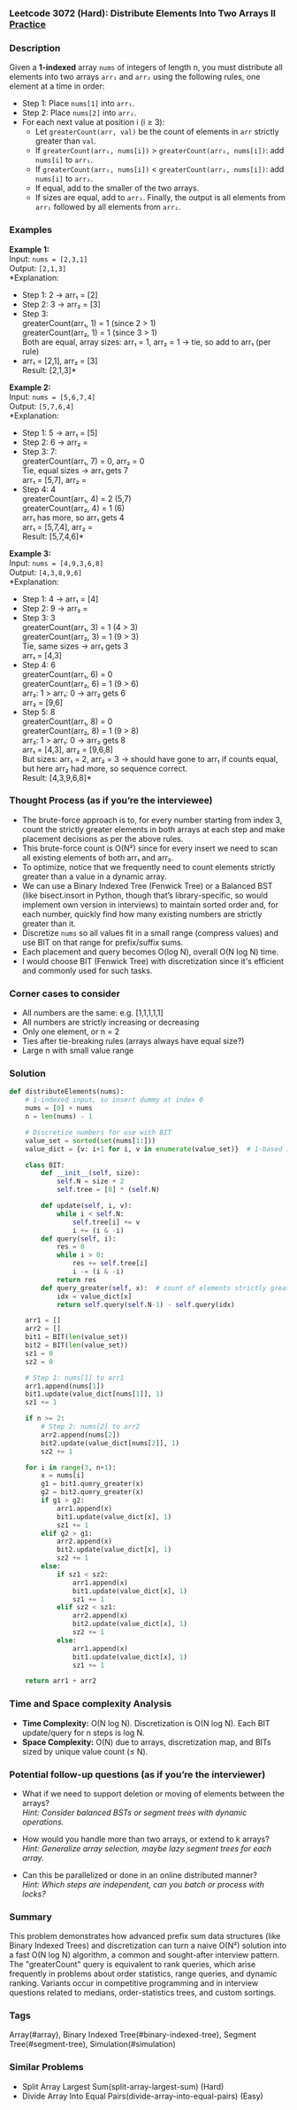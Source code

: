 ### Leetcode 3072 (Hard): Distribute Elements Into Two Arrays II [Practice](https://leetcode.com/problems/distribute-elements-into-two-arrays-ii)

### Description  
Given a **1-indexed** array `nums` of integers of length n, you must distribute all elements into two arrays `arr₁` and `arr₂` using the following rules, one element at a time in order:
- Step 1: Place `nums[1]` into `arr₁`.
- Step 2: Place `nums[2]` into `arr₂`.
- For each next value at position i (i ≥ 3):
  - Let `greaterCount(arr, val)` be the count of elements in `arr` strictly greater than `val`.
  - If `greaterCount(arr₁, nums[i])` > `greaterCount(arr₂, nums[i])`: add `nums[i]` to `arr₁`.
  - If `greaterCount(arr₁, nums[i])` < `greaterCount(arr₂, nums[i])`: add `nums[i]` to `arr₂`.
  - If equal, add to the smaller of the two arrays.
  - If sizes are equal, add to `arr₁`.
Finally, the output is all elements from `arr₁` followed by all elements from `arr₂`.

### Examples  

**Example 1:**  
Input: `nums = [2,3,1]`  
Output: `[2,1,3]`  
*Explanation:  
- Step 1: 2 → arr₁ = [2]  
- Step 2: 3 → arr₂ = [3]  
- Step 3:  
  greaterCount(arr₁, 1) = 1 (since 2 > 1)  
  greaterCount(arr₂, 1) = 1 (since 3 > 1)  
  Both are equal, array sizes: arr₁ = 1, arr₂ = 1 → tie, so add to arr₁ (per rule)  
- arr₁ = [2,1], arr₂ = [3]  
Result: [2,1,3]*

**Example 2:**  
Input: `nums = [5,6,7,4]`  
Output: `[5,7,6,4]`  
*Explanation:  
- Step 1: 5 → arr₁ = [5]  
- Step 2: 6 → arr₂ =   
- Step 3: 7:  
  greaterCount(arr₁, 7) = 0, arr₂ = 0  
  Tie, equal sizes → arr₁ gets 7  
  arr₁ = [5,7], arr₂ =   
- Step 4: 4  
  greaterCount(arr₁, 4) = 2 (5,7)  
  greaterCount(arr₂, 4) = 1 (6)  
  arr₁ has more, so arr₁ gets 4  
  arr₁ = [5,7,4], arr₂ =   
Result: [5,7,4,6]*

**Example 3:**  
Input: `nums = [4,9,3,6,8]`  
Output: `[4,3,8,9,6]`  
*Explanation:  
- Step 1: 4 → arr₁ = [4]  
- Step 2: 9 → arr₂ =   
- Step 3: 3  
  greaterCount(arr₁, 3) = 1 (4 > 3)  
  greaterCount(arr₂, 3) = 1 (9 > 3)  
  Tie, same sizes → arr₁ gets 3  
  arr₁ = [4,3]  
- Step 4: 6  
  greaterCount(arr₁, 6) = 0  
  greaterCount(arr₂, 6) = 1 (9 > 6)  
  arr₂: 1 > arr₁: 0 → arr₂ gets 6  
  arr₂ = [9,6]  
- Step 5: 8  
  greaterCount(arr₁, 8) = 0  
  greaterCount(arr₂, 8) = 1 (9 > 8)  
  arr₂: 1 > arr₁: 0 → arr₂ gets 8  
  arr₁ = [4,3], arr₂ = [9,6,8]  
But sizes: arr₁ = 2, arr₂ = 3 → should have gone to arr₁ if counts equal, but here arr₂ had more, so sequence correct.  
Result: [4,3,9,6,8]*

### Thought Process (as if you’re the interviewee)  
- The brute-force approach is to, for every number starting from index 3, count the strictly greater elements in both arrays at each step and make placement decisions as per the above rules.  
- This brute-force count is O(N²) since for every insert we need to scan all existing elements of both arr₁ and arr₂.
- To optimize, notice that we frequently need to count elements strictly greater than a value in a dynamic array.  
- We can use a Binary Indexed Tree (Fenwick Tree) or a Balanced BST (like bisect.insort in Python, though that’s library-specific, so would implement own version in interviews) to maintain sorted order and, for each number, quickly find how many existing numbers are strictly greater than it.
- Discretize `nums` so all values fit in a small range (compress values) and use BIT on that range for prefix/suffix sums.
- Each placement and query becomes O(log N), overall O(N log N) time.
- I would choose BIT (Fenwick Tree) with discretization since it's efficient and commonly used for such tasks.

### Corner cases to consider  
- All numbers are the same: e.g. [1,1,1,1,1]
- All numbers are strictly increasing or decreasing
- Only one element, or n = 2
- Ties after tie-breaking rules (arrays always have equal size?)
- Large n with small value range

### Solution

```python
def distributeElements(nums):
    # 1-indexed input, so insert dummy at index 0
    nums = [0] + nums
    n = len(nums) - 1

    # Discretize numbers for use with BIT
    value_set = sorted(set(nums[1:]))
    value_dict = {v: i+1 for i, v in enumerate(value_set)}  # 1-based indexing for BIT

    class BIT:
        def __init__(self, size):
            self.N = size + 2
            self.tree = [0] * (self.N)

        def update(self, i, v):
            while i < self.N:
                self.tree[i] += v
                i += (i & -i)
        def query(self, i):
            res = 0
            while i > 0:
                res += self.tree[i]
                i -= (i & -i)
            return res
        def query_greater(self, x):  # count of elements strictly greater than x
            idx = value_dict[x]
            return self.query(self.N-1) - self.query(idx)

    arr1 = []
    arr2 = []
    bit1 = BIT(len(value_set))
    bit2 = BIT(len(value_set))
    sz1 = 0
    sz2 = 0

    # Step 1: nums[1] to arr1
    arr1.append(nums[1])
    bit1.update(value_dict[nums[1]], 1)
    sz1 += 1

    if n >= 2:
        # Step 2: nums[2] to arr2
        arr2.append(nums[2])
        bit2.update(value_dict[nums[2]], 1)
        sz2 += 1

    for i in range(3, n+1):
        x = nums[i]
        g1 = bit1.query_greater(x)
        g2 = bit2.query_greater(x)
        if g1 > g2:
            arr1.append(x)
            bit1.update(value_dict[x], 1)
            sz1 += 1
        elif g2 > g1:
            arr2.append(x)
            bit2.update(value_dict[x], 1)
            sz2 += 1
        else:
            if sz1 < sz2:
                arr1.append(x)
                bit1.update(value_dict[x], 1)
                sz1 += 1
            elif sz2 < sz1:
                arr2.append(x)
                bit2.update(value_dict[x], 1)
                sz2 += 1
            else:
                arr1.append(x)
                bit1.update(value_dict[x], 1)
                sz1 += 1

    return arr1 + arr2
```

### Time and Space complexity Analysis  

- **Time Complexity:** O(N log N). Discretization is O(N log N). Each BIT update/query for n steps is log N.  
- **Space Complexity:** O(N) due to arrays, discretization map, and BITs sized by unique value count (≤ N).

### Potential follow-up questions (as if you’re the interviewer)  

- What if we need to support deletion or moving of elements between the arrays?  
  *Hint: Consider balanced BSTs or segment trees with dynamic operations.*

- How would you handle more than two arrays, or extend to k arrays?  
  *Hint: Generalize array selection, maybe lazy segment trees for each array.*

- Can this be parallelized or done in an online distributed manner?  
  *Hint: Which steps are independent, can you batch or process with locks?*

### Summary
This problem demonstrates how advanced prefix sum data structures (like Binary Indexed Trees) and discretization can turn a naive O(N²) solution into a fast O(N log N) algorithm, a common and sought-after interview pattern. The "greaterCount" query is equivalent to rank queries, which arise frequently in problems about order statistics, range queries, and dynamic ranking. Variants occur in competitive programming and in interview questions related to medians, order-statistics trees, and custom sortings.

### Tags
Array(#array), Binary Indexed Tree(#binary-indexed-tree), Segment Tree(#segment-tree), Simulation(#simulation)

### Similar Problems
- Split Array Largest Sum(split-array-largest-sum) (Hard)
- Divide Array Into Equal Pairs(divide-array-into-equal-pairs) (Easy)